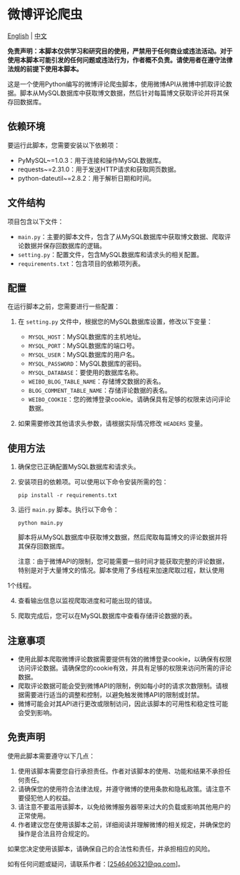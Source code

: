 # 微博评论爬虫

[English](README_EN.md) | [中文](README.md)

**免责声明：本脚本仅供学习和研究目的使用，严禁用于任何商业或违法活动。对于使用本脚本可能引发的任何问题或违法行为，作者概不负责。请使用者在遵守法律法规的前提下使用本脚本。**

这是一个使用Python编写的微博评论爬虫脚本，使用微博API从微博中抓取评论数据。脚本从MySQL数据库中获取博文数据，然后针对每篇博文获取评论并将其保存回数据库。


## 依赖环境

要运行此脚本，您需要安装以下依赖项：

- PyMySQL~=1.0.3：用于连接和操作MySQL数据库。
- requests~=2.31.0：用于发送HTTP请求和获取网页数据。
- python-dateutil~=2.8.2：用于解析日期和时间。

## 文件结构

项目包含以下文件：

- `main.py`：主要的脚本文件，包含了从MySQL数据库中获取博文数据、爬取评论数据并保存回数据库的逻辑。
- `setting.py`：配置文件，包含MySQL数据库和请求头的相关配置。
- `requirements.txt`：包含项目的依赖项列表。

## 配置

在运行脚本之前，您需要进行一些配置：

1. 在 `setting.py` 文件中，根据您的MySQL数据库设置，修改以下变量：
   - `MYSQL_HOST`：MySQL数据库的主机地址。
   - `MYSQL_PORT`：MySQL数据库的端口号。
   - `MYSQL_USER`：MySQL数据库的用户名。
   - `MYSQL_PASSWORD`：MySQL数据库的密码。
   - `MYSQL_DATABASE`：要使用的数据库名称。
   - `WEIBO_BLOG_TABLE_NAME`：存储博文数据的表名。
   - `BLOG_COMMENT_TABLE_NAME`：存储评论数据的表名。
   - `WEIBO_COOKIE`：您的微博登录cookie。请确保具有足够的权限来访问评论数据。

2. 如果需要修改其他请求头参数，请根据实际情况修改 `HEADERS` 变量。

## 使用方法

1. 确保您已正确配置MySQL数据库和请求头。

2. 安装项目的依赖项。可以使用以下命令安装所需的包：

   ```shell
   pip install -r requirements.txt
   ```

3. 运行 `main.py` 脚本。执行以下命令：

   ```shell
   python main.py
   ```

   脚本将从MySQL数据库中获取博文数据，然后爬取每篇博文的评论数据并将其保存回数据库。

   注意：由于微博API的限制，您可能需要一些时间才能获取完整的评论数据，特别是对于大量博文的情况。脚本使用了多线程来加速爬取过程，默认使用

1个线程。

4. 查看输出信息以监视爬取进度和可能出现的错误。

5. 爬取完成后，您可以在MySQL数据库中查看存储评论数据的表。

## 注意事项

- 使用此脚本爬取微博评论数据需要提供有效的微博登录cookie，以确保有权限访问评论数据。请确保您的cookie有效，并具有足够的权限来访问所需的评论数据。
- 爬取评论数据可能会受到微博API的限制，例如每小时的请求次数限制。请根据需要进行适当的调整和控制，以避免触发微博API的限制或封禁。
- 微博可能会对其API进行更改或限制访问，因此该脚本的可用性和稳定性可能会受到影响。

## 免责声明

使用此脚本需要遵守以下几点：

1. 使用该脚本需要您自行承担责任。作者对该脚本的使用、功能和结果不承担任何责任。
2. 请确保您的使用符合法律法规，并遵守微博的使用条款和隐私政策。请注意不要侵犯他人的权益。
3. 请注意不要滥用该脚本，以免给微博服务器带来过大的负载或影响其他用户的正常使用。
4. 作者建议您在使用该脚本之前，详细阅读并理解微博的相关规定，并确保您的操作是合法且符合规定的。

如果您决定使用该脚本，请确保自己的合法性和责任，并承担相应的风险。

如有任何问题或疑问，请联系作者：[2546406321@qq.com]。